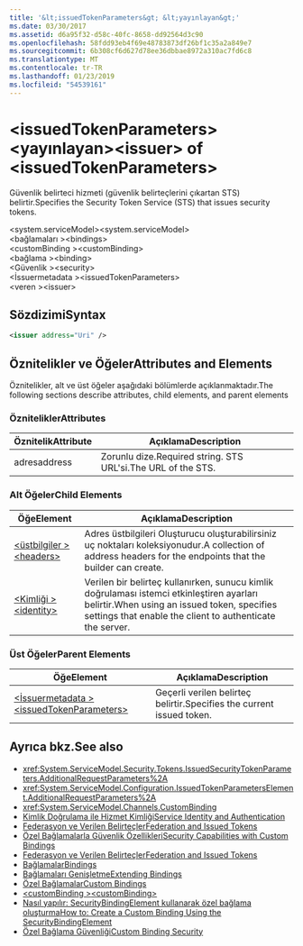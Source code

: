 ```yaml
---
title: '&lt;issuedTokenParameters&gt; &lt;yayınlayan&gt;'
ms.date: 03/30/2017
ms.assetid: d6a95f32-d58c-40fc-8658-dd92564d3c90
ms.openlocfilehash: 58fdd93eb4f69e48783873df26bf1c35a2a849e7
ms.sourcegitcommit: 6b308cf6d627d78ee36dbbae8972a310ac7fd6c8
ms.translationtype: MT
ms.contentlocale: tr-TR
ms.lasthandoff: 01/23/2019
ms.locfileid: "54539161"
---
```

# <a name="ltissuergt-of-ltissuedtokenparametersgt"></a><span data-ttu-id="75656-102">&lt;issuedTokenParameters&gt; &lt;yayınlayan&gt;</span><span class="sxs-lookup"><span data-stu-id="75656-102">&lt;issuer&gt; of &lt;issuedTokenParameters&gt;</span></span>
<span data-ttu-id="75656-103">Güvenlik belirteci hizmeti (güvenlik belirteçlerini çıkartan STS) belirtir.</span><span class="sxs-lookup"><span data-stu-id="75656-103">Specifies the Security Token Service (STS) that issues security tokens.</span></span>  
  
 <span data-ttu-id="75656-104">\<system.serviceModel></span><span class="sxs-lookup"><span data-stu-id="75656-104">\<system.serviceModel></span></span>  
<span data-ttu-id="75656-105">\<bağlamaları ></span><span class="sxs-lookup"><span data-stu-id="75656-105">\<bindings></span></span>  
<span data-ttu-id="75656-106">\<customBinding ></span><span class="sxs-lookup"><span data-stu-id="75656-106">\<customBinding></span></span>  
<span data-ttu-id="75656-107">\<bağlama ></span><span class="sxs-lookup"><span data-stu-id="75656-107">\<binding></span></span>  
<span data-ttu-id="75656-108">\<Güvenlik ></span><span class="sxs-lookup"><span data-stu-id="75656-108">\<security></span></span>  
<span data-ttu-id="75656-109">\<İssuermetadata ></span><span class="sxs-lookup"><span data-stu-id="75656-109">\<issuedTokenParameters></span></span>  
<span data-ttu-id="75656-110">\<veren ></span><span class="sxs-lookup"><span data-stu-id="75656-110">\<issuer></span></span>  
  
## <a name="syntax"></a><span data-ttu-id="75656-111">Sözdizimi</span><span class="sxs-lookup"><span data-stu-id="75656-111">Syntax</span></span>  
  
```xml  
<issuer address="Uri" />
```  
  
## <a name="attributes-and-elements"></a><span data-ttu-id="75656-112">Öznitelikler ve Öğeler</span><span class="sxs-lookup"><span data-stu-id="75656-112">Attributes and Elements</span></span>  
 <span data-ttu-id="75656-113">Öznitelikler, alt ve üst öğeler aşağıdaki bölümlerde açıklanmaktadır.</span><span class="sxs-lookup"><span data-stu-id="75656-113">The following sections describe attributes, child elements, and parent elements</span></span>  
  
### <a name="attributes"></a><span data-ttu-id="75656-114">Öznitelikler</span><span class="sxs-lookup"><span data-stu-id="75656-114">Attributes</span></span>  
  
|<span data-ttu-id="75656-115">Öznitelik</span><span class="sxs-lookup"><span data-stu-id="75656-115">Attribute</span></span>|<span data-ttu-id="75656-116">Açıklama</span><span class="sxs-lookup"><span data-stu-id="75656-116">Description</span></span>|  
|---------------|-----------------|  
|<span data-ttu-id="75656-117">adres</span><span class="sxs-lookup"><span data-stu-id="75656-117">address</span></span>|<span data-ttu-id="75656-118">Zorunlu dize.</span><span class="sxs-lookup"><span data-stu-id="75656-118">Required string.</span></span> <span data-ttu-id="75656-119">STS URL'si.</span><span class="sxs-lookup"><span data-stu-id="75656-119">The URL of the STS.</span></span>|  
  
### <a name="child-elements"></a><span data-ttu-id="75656-120">Alt Öğeler</span><span class="sxs-lookup"><span data-stu-id="75656-120">Child Elements</span></span>  
  
|<span data-ttu-id="75656-121">Öğe</span><span class="sxs-lookup"><span data-stu-id="75656-121">Element</span></span>|<span data-ttu-id="75656-122">Açıklama</span><span class="sxs-lookup"><span data-stu-id="75656-122">Description</span></span>|  
|-------------|-----------------|  
|[<span data-ttu-id="75656-123">\<üstbilgiler ></span><span class="sxs-lookup"><span data-stu-id="75656-123">\<headers></span></span>](../../../../../docs/framework/configure-apps/file-schema/wcf/headers-element.md)|<span data-ttu-id="75656-124">Adres üstbilgileri Oluşturucu oluşturabilirsiniz uç noktaları koleksiyonudur.</span><span class="sxs-lookup"><span data-stu-id="75656-124">A collection of address headers for the endpoints that the builder can create.</span></span>|  
|[<span data-ttu-id="75656-125">\<Kimliği ></span><span class="sxs-lookup"><span data-stu-id="75656-125">\<identity></span></span>](../../../../../docs/framework/configure-apps/file-schema/wcf/identity.md)|<span data-ttu-id="75656-126">Verilen bir belirteç kullanırken, sunucu kimlik doğrulaması istemci etkinleştiren ayarları belirtir.</span><span class="sxs-lookup"><span data-stu-id="75656-126">When using an issued token, specifies settings that enable the client to authenticate the server.</span></span>|  
  
### <a name="parent-elements"></a><span data-ttu-id="75656-127">Üst Öğeler</span><span class="sxs-lookup"><span data-stu-id="75656-127">Parent Elements</span></span>  
  
|<span data-ttu-id="75656-128">Öğe</span><span class="sxs-lookup"><span data-stu-id="75656-128">Element</span></span>|<span data-ttu-id="75656-129">Açıklama</span><span class="sxs-lookup"><span data-stu-id="75656-129">Description</span></span>|  
|-------------|-----------------|  
|[<span data-ttu-id="75656-130">\<İssuermetadata ></span><span class="sxs-lookup"><span data-stu-id="75656-130">\<issuedTokenParameters></span></span>](../../../../../docs/framework/configure-apps/file-schema/wcf/issuedtokenparameters.md)|<span data-ttu-id="75656-131">Geçerli verilen belirteç belirtir.</span><span class="sxs-lookup"><span data-stu-id="75656-131">Specifies the current issued token.</span></span>|  
  
## <a name="see-also"></a><span data-ttu-id="75656-132">Ayrıca bkz.</span><span class="sxs-lookup"><span data-stu-id="75656-132">See also</span></span>
- <xref:System.ServiceModel.Security.Tokens.IssuedSecurityTokenParameters.AdditionalRequestParameters%2A>
- <xref:System.ServiceModel.Configuration.IssuedTokenParametersElement.AdditionalRequestParameters%2A>
- <xref:System.ServiceModel.Channels.CustomBinding>
- [<span data-ttu-id="75656-133">Kimlik Doğrulama ile Hizmet Kimliği</span><span class="sxs-lookup"><span data-stu-id="75656-133">Service Identity and Authentication</span></span>](../../../../../docs/framework/wcf/feature-details/service-identity-and-authentication.md)
- [<span data-ttu-id="75656-134">Federasyon ve Verilen Belirteçler</span><span class="sxs-lookup"><span data-stu-id="75656-134">Federation and Issued Tokens</span></span>](../../../../../docs/framework/wcf/feature-details/federation-and-issued-tokens.md)
- [<span data-ttu-id="75656-135">Özel Bağlamalarla Güvenlik Özellikleri</span><span class="sxs-lookup"><span data-stu-id="75656-135">Security Capabilities with Custom Bindings</span></span>](../../../../../docs/framework/wcf/feature-details/security-capabilities-with-custom-bindings.md)
- [<span data-ttu-id="75656-136">Federasyon ve Verilen Belirteçler</span><span class="sxs-lookup"><span data-stu-id="75656-136">Federation and Issued Tokens</span></span>](../../../../../docs/framework/wcf/feature-details/federation-and-issued-tokens.md)
- [<span data-ttu-id="75656-137">Bağlamalar</span><span class="sxs-lookup"><span data-stu-id="75656-137">Bindings</span></span>](../../../../../docs/framework/wcf/bindings.md)
- [<span data-ttu-id="75656-138">Bağlamaları Genişletme</span><span class="sxs-lookup"><span data-stu-id="75656-138">Extending Bindings</span></span>](../../../../../docs/framework/wcf/extending/extending-bindings.md)
- [<span data-ttu-id="75656-139">Özel Bağlamalar</span><span class="sxs-lookup"><span data-stu-id="75656-139">Custom Bindings</span></span>](../../../../../docs/framework/wcf/extending/custom-bindings.md)
- [<span data-ttu-id="75656-140">\<customBinding ></span><span class="sxs-lookup"><span data-stu-id="75656-140">\<customBinding></span></span>](../../../../../docs/framework/configure-apps/file-schema/wcf/custombinding.md)
- [<span data-ttu-id="75656-141">Nasıl yapılır: SecurityBindingElement kullanarak özel bağlama oluşturma</span><span class="sxs-lookup"><span data-stu-id="75656-141">How to: Create a Custom Binding Using the SecurityBindingElement</span></span>](../../../../../docs/framework/wcf/feature-details/how-to-create-a-custom-binding-using-the-securitybindingelement.md)
- [<span data-ttu-id="75656-142">Özel Bağlama Güvenliği</span><span class="sxs-lookup"><span data-stu-id="75656-142">Custom Binding Security</span></span>](../../../../../docs/framework/wcf/samples/custom-binding-security.md)
